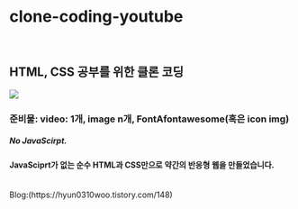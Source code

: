 # clone-coding-youtube

<br/>

## HTML, CSS 공부를 위한 클론 코딩

<img src="image/img5.png"/>

### 준비물: video: 1개, image n개, FontAfontawesome(혹은 icon img)

##### No JavaScirpt.

#### JavaSciprt가 없는 순수 HTML과 CSS만으로 약간의 반응형 웹을 만들었습니다.
<br/>
Blog:(https://hyun0310woo.tistory.com/148)
